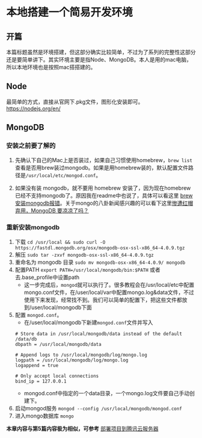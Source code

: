 # 本地搭建一个简易开发环境

## 开篇
本篇标题虽然是环境搭建，但这部分确实比较简单，不过为了系列的完整性这部分还是要简单讲下。其实环境主要是指Node、MongoDB。本人是用的mac电脑，所以本地环境也是按照mac搭搭建的。

## Node
最简单的方式，直接从官网下.pkg文件，图形化安装即可。https://nodejs.org/en/

## MongoDB
### 安装之前要了解的
1. 先确认下自己的Mac上是否装过，如果自己习惯使用homebrew，`brew list`查看是否用brew装过mongodb。如果是用homebrew装的，默认配置文件路径是`/usr/local/etc/mongod.conf`。

2. 如果没有装 mongodb，就不要用 homebrew 安装了，因为现在homebrew已经不支持mongodb了。原因我在readme中也说了，具体可以看这里 [brew安装mongodb报错](https://segmentfault.com/a/1190000020400235)。关于mongo的八卦新闻感兴趣的可以看下这里[惨遭红帽弃用，MongoDB 要凉凉了吗？](https://www.infoq.cn/article/1_WCE7EZkCSBbbYMbUra)

### 重新安装mongodb

1. 下载
`cd /usr/local && sudo curl -O https://fastdl.mongodb.org/osx/mongodb-osx-ssl-x86_64-4.0.9.tgz`
2. 解压
`sudo tar -zxvf mongodb-osx-ssl-x86_64-4.0.9.tgz`
3. 重命名为 mongodb 目录
`sudo mv mongodb-osx-x86_64-4.0.9/ mongodb`
4. 配置PATH
`export PATH=/usr/local/mongodb/bin:$PATH`
或者去.base_profile中设置path
    * 这一步完成后，`mongod`就可以执行了。很多教程会在/usr/local/etc中配置mongo.conf文件，在/user/local/var中配置mongo.log&data文件，不过使用下来发现，经常找不到。我们可以简单的配置下，把这些文件都放到/user/local/mongodb下面
5. 配置 `mongod.conf`。
    * 在/user/local/mongodb下新建`mongod.conf`文件并写入
    ```
    # Store data in /usr/local/mongodb/data instead of the default /data/db
    dbpath = /usr/local/mongodb/data
    
    # Append logs to /usr/local/mongodb/log/mongo.log
    logpath = /usr/local/mongodb/log/mongo.log
    logappend = true
    
    # Only accept local connections
    bind_ip = 127.0.0.1
    ```
    * mongod.conf中指定的一个data目录，一个mongo.log文件要自己手动创建下。
6. 启动mongod服务 `mongod --config /usr/local/mongodb/mongod.conf`
7. 进入mongo数据库 `mongo`


**本章内容与第5篇内容极为相似，可参考**
[部署项目到腾讯云服务器](https://github.com/hellozhangran/happy-egg-server/blob/master/docs/5.tcloud.md)
